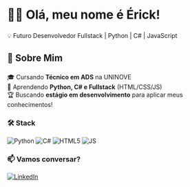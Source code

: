 <h1 align="left">👨‍💻 Olá, meu nome é Érick!</h1>

###

<p align="left">💡 Futuro Desenvolvedor Fullstack | Python | C# | JavaScript</p>

###

<h2 align="left">📌 Sobre Mim</h2>

###

<p align="left">
🎓 Cursando <strong>Técnico em ADS</strong> na UNINOVE<br>
🌱 Aprendendo <strong>Python, C# e Fullstack</strong> (HTML/CSS/JS)<br>
🏆 Buscando <strong>estágio em desenvolvimento</strong> para aplicar meus conhecimentos!
</p>

###

<h3 align="left">🛠 Stack</h3>

<div align="left">
  <img src="https://img.shields.io/badge/Python-3776AB?logo=python&logoColor=white" alt="Python" />
  <img src="https://img.shields.io/badge/C%23-239120?logo=c-sharp&logoColor=white" alt="C#" />
  <img src="https://img.shields.io/badge/HTML5-E34F26?logo=html5&logoColor=white" alt="HTML5" />
  <img src="https://img.shields.io/badge/JavaScript-F7DF1E?logo=javascript&logoColor=black" alt="JS" />
</div>

###

<h3 align="left">📫 Vamos conversar?</h3>

<p align="left">
  <a href="https://www.linkedin.com/in/érick-vinicius-gomes-martins-69204236a" target="_blank">
    <img src="https://img.shields.io/badge/LinkedIn-0077B5?logo=linkedin&logoColor=white" alt="LinkedIn" />
  </a>
</p>

